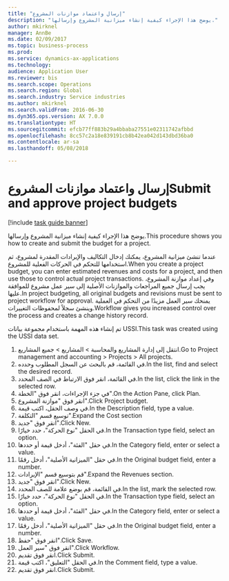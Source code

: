 ```yaml
--- 
title: "إرسال واعتماد موازنات المشروع‬"
description: "يوضح هذا الإجراء كيفية إنشاء ميزانية المشروع وإرسالها."
author: mkirknel
manager: AnnBe
ms.date: 02/09/2017
ms.topic: business-process
ms.prod: 
ms.service: dynamics-ax-applications
ms.technology: 
audience: Application User
ms.reviewer: bis
ms.search.scope: Operations
ms.search.region: Global
ms.search.industry: Service industries
ms.author: mkirknel
ms.search.validFrom: 2016-06-30
ms.dyn365.ops.version: AX 7.0.0
ms.translationtype: HT
ms.sourcegitcommit: efcb77ff883b29a4bbaba27551e02311742afbbd
ms.openlocfilehash: 8cc57c2a18e839191cb8b42ea042d143dbd36ba0
ms.contentlocale: ar-sa
ms.lasthandoff: 05/08/2018

---
```

# <a name="submit-and-approve-project-budgets"></a><span data-ttu-id="b5150-103">إرسال واعتماد موازنات المشروع‬</span><span class="sxs-lookup"><span data-stu-id="b5150-103">Submit and approve project budgets</span></span>

[!include [task guide banner](../../includes/task-guide-banner.md)]

<span data-ttu-id="b5150-104">يوضح هذا الإجراء كيفية إنشاء ميزانية المشروع وإرسالها.</span><span class="sxs-lookup"><span data-stu-id="b5150-104">This procedure shows you how to create and submit the budget for a project.</span></span> 

<span data-ttu-id="b5150-105">عندما تنشئ ميزانية المشروع، يمكنك إدخال التكاليف والإيرادات المقدرة لمشروع، ثم استخدامها للتحكم في الحركات الفعلية للمشروع.</span><span class="sxs-lookup"><span data-stu-id="b5150-105">When you create a project budget, you can enter estimated revenues and costs for a project, and then use those to control actual project transactions.</span></span> <span data-ttu-id="b5150-106">وفي إعداد موازنة المشروع، يجب إرسال جميع المراجعات والموازنات الأصلية إلى سير عمل مشروع للموافقة عليها.</span><span class="sxs-lookup"><span data-stu-id="b5150-106">In project budgeting, all original budgets and revisions must be sent to project workflow for approval.</span></span> <span data-ttu-id="b5150-107">يمنحك سير العمل مزيدًا من التحكم في العملية وينشئ سجلاً لمحفوظات التغييرات.</span><span class="sxs-lookup"><span data-stu-id="b5150-107">Workflow gives you increased control over the process and creates a change history record.</span></span>

<span data-ttu-id="b5150-108">تم إنشاء هذه المهمة باستخدام مجموعة بيانات USSI.</span><span class="sxs-lookup"><span data-stu-id="b5150-108">This task was created using the USSI data set.</span></span>

1. <span data-ttu-id="b5150-109">انتقل إلى إدارة المشاريع والمحاسبة > المشاريع > جميع المشاريع.</span><span class="sxs-lookup"><span data-stu-id="b5150-109">Go to Project management and accounting > Projects > All projects.</span></span>
2. <span data-ttu-id="b5150-110">في القائمة، قم بالبحث عن السجل المطلوب وحدده.</span><span class="sxs-lookup"><span data-stu-id="b5150-110">In the list, find and select the desired record.</span></span>
3. <span data-ttu-id="b5150-111">في القائمة، انقر فوق الارتباط في الصف المحدد.</span><span class="sxs-lookup"><span data-stu-id="b5150-111">In the list, click the link in the selected row.</span></span>
4. <span data-ttu-id="b5150-112">في جزء الإجراءات، انقر فوق "الخطة".</span><span class="sxs-lookup"><span data-stu-id="b5150-112">On the Action Pane, click Plan.</span></span>
5. <span data-ttu-id="b5150-113">انقر فوق "موازنة المشروع".</span><span class="sxs-lookup"><span data-stu-id="b5150-113">Click Project budget.</span></span>
6. <span data-ttu-id="b5150-114">في وصف الحقل، اكتب قيمة.</span><span class="sxs-lookup"><span data-stu-id="b5150-114">In the Description field, type a value.</span></span>
7. <span data-ttu-id="b5150-115">توسيع قسم "التكلفة".</span><span class="sxs-lookup"><span data-stu-id="b5150-115">Expand the Cost section</span></span>
8. <span data-ttu-id="b5150-116">انقر فوق "جديد".</span><span class="sxs-lookup"><span data-stu-id="b5150-116">Click New.</span></span>
9. <span data-ttu-id="b5150-117">في الحقل "نوع الحركة"، حدد خيارًا.</span><span class="sxs-lookup"><span data-stu-id="b5150-117">In the Transaction type field, select an option.</span></span>
10. <span data-ttu-id="b5150-118">في حقل "الفئة"، أدخل قيمة أو حددها.</span><span class="sxs-lookup"><span data-stu-id="b5150-118">In the Category field, enter or select a value.</span></span>
11. <span data-ttu-id="b5150-119">في حقل "الميزانية الأصلية"، أدخل رقمًا.</span><span class="sxs-lookup"><span data-stu-id="b5150-119">In the Original budget field, enter a number.</span></span>
12. <span data-ttu-id="b5150-120">قم بتوسيع قسم "الإيرادات‬".</span><span class="sxs-lookup"><span data-stu-id="b5150-120">Expand the Revenues section.</span></span>
13. <span data-ttu-id="b5150-121">انقر فوق "جديد".</span><span class="sxs-lookup"><span data-stu-id="b5150-121">Click New.</span></span>
14. <span data-ttu-id="b5150-122">في القائمة، قم بوضع علامة للصف المحدد.</span><span class="sxs-lookup"><span data-stu-id="b5150-122">In the list, mark the selected row.</span></span>
15. <span data-ttu-id="b5150-123">في الحقل "نوع الحركة"، حدد خيارًا.</span><span class="sxs-lookup"><span data-stu-id="b5150-123">In the Transaction type field, select an option.</span></span>
16. <span data-ttu-id="b5150-124">في حقل "الفئة"، أدخل قيمة أو حددها.</span><span class="sxs-lookup"><span data-stu-id="b5150-124">In the Category field, enter or select a value.</span></span>
17. <span data-ttu-id="b5150-125">في حقل "الميزانية الأصلية"، أدخل رقمًا.</span><span class="sxs-lookup"><span data-stu-id="b5150-125">In the Original budget field, enter a number.</span></span>
18. <span data-ttu-id="b5150-126">انقر فوق "حفظ".</span><span class="sxs-lookup"><span data-stu-id="b5150-126">Click Save.</span></span>
19. <span data-ttu-id="b5150-127">انقر فوق "سير العمل".</span><span class="sxs-lookup"><span data-stu-id="b5150-127">Click Workflow.</span></span>
20. <span data-ttu-id="b5150-128">انقر فوق تقديم.</span><span class="sxs-lookup"><span data-stu-id="b5150-128">Click Submit.</span></span>
21. <span data-ttu-id="b5150-129">في الحقل "التعليق"، اكتب قيمة.</span><span class="sxs-lookup"><span data-stu-id="b5150-129">In the Comment field, type a value.</span></span>
22. <span data-ttu-id="b5150-130">انقر فوق تقديم.</span><span class="sxs-lookup"><span data-stu-id="b5150-130">Click Submit.</span></span>


